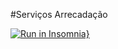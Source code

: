 #Serviços Arrecadação

[![Run in Insomnia}](https://insomnia.rest/images/run.svg)](https://insomnia.rest/run/?label=API%20Serviços_Arrecadação&uri=https%3A%2F%2Fraw.githubusercontent.com%2Fportaldevelopers%2Fservicosarrecadacao%2Fmain%2Fservicosarrecadacao.json)
